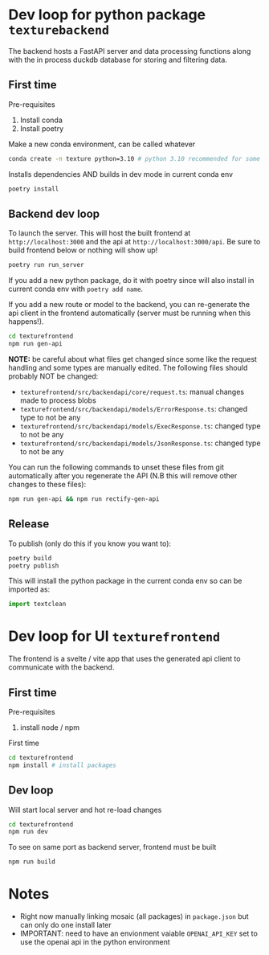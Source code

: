 # Dev loop for python package `texturebackend`

The backend hosts a FastAPI server and data processing functions along with the in process duckdb database for storing and filtering data.

## First time

Pre-requisites

1. Install conda
2. Install poetry

Make a new conda environment, can be called whatever

```bash
conda create -n texture python=3.10 # python 3.10 recommended for some package compatability
```

Installs dependencies AND builds in dev mode in current conda env

```bash
poetry install
```

## Backend dev loop

To launch the server. This will host the built frontend at `http://localhost:3000` and the api at `http://localhost:3000/api`. Be sure to build frontend below or nothing will show up!

```bash
poetry run run_server
```

If you add a new python package, do it with poetry since will also install in current conda env with `poetry add name`.

If you add a new route or model to the backend, you can re-generate the api client in the frontend automatically (server must be running when this happens!).

```bash
cd texturefrontend
npm run gen-api
```

**NOTE:** be careful about what files get changed since some like the request handling and some types are manually edited. The following files should probably NOT be changed:

- `texturefrontend/src/backendapi/core/request.ts`: manual changes made to process blobs
- `texturefrontend/src/backendapi/models/ErrorResponse.ts`: changed type to not be any
- `texturefrontend/src/backendapi/models/ExecResponse.ts`: changed type to not be any
- `texturefrontend/src/backendapi/models/JsonResponse.ts`: changed type to not be any

You can run the following commands to unset these files from git automatically after you regenerate the API (N.B this will remove other changes to these files):

```bash
npm run gen-api && npm run rectify-gen-api
```

## Release

To publish (only do this if you know you want to):

```bash
poetry build
poetry publish
```

This will install the python package in the current conda env so can be imported as:

```python
import textclean
```

# Dev loop for UI `texturefrontend`

The frontend is a svelte / vite app that uses the generated api client to communicate with the backend.

## First time

Pre-requisites

1. install node / npm

First time

```bash
cd texturefrontend
npm install # install packages
```

## Dev loop

Will start local server and hot re-load changes

```bash
cd texturefrontend
npm run dev
```

To see on same port as backend server, frontend must be built

```bash
npm run build
```

# Notes

- Right now manually linking mosaic (all packages) in `package.json` but can only do one install later
- IMPORTANT: need to have an envionment vaiable `OPENAI_API_KEY` set to use the openai api in the python environment
